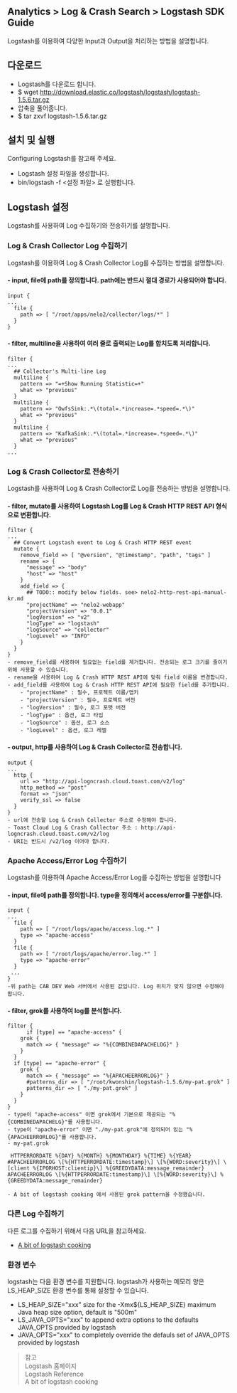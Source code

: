 ## Analytics > Log & Crash Search > Logstash SDK Guide

Logstash를 이용하여 다양한 Input과 Output을 처리하는 방법을 설명합니다.

## 다운로드

- Logstash를 다운로드 합니다.
- $ wget http://download.elastic.co/logstash/logstash/logstash-1.5.6.tar.gz
- 압축을 풀어줍니다.
- $ tar zxvf logstash-1.5.6.tar.gz

## 설치 및 실행

Configuring Logstash를 참고해 주세요.

- Logstash 설정 파일을 생성합니다.
- bin/logstash -f <설정 파일> 로 실행합니다.

## Logstash 설정

Logstash를 사용하여 Log 수집하기와 전송하기를 설명합니다.

### Log & Crash Collector Log 수집하기

Logstash를 이용하여 Log & Crash Collector Log를 수집하는 방법을 설명합니다.

#### - input, file에 path를 정의합니다. path에는 반드시 절대 경로가 사용되어야 합니다.

```
input {
...
  file {
	path => [ "/root/apps/nelo2/collector/logs/*" ]
  }
}
```

#### - filter, multiline을 사용하여 여러 줄로 출력되는 Log를 합치도록 처리합니다.

```
filter {
...
  ## Collector's Multi-line Log
  multiline {
	pattern => "=+Show Running Statistic=+"
	what => "previous"
  }
  multiline {
	pattern => "OwfsSink:.*\(total=.*increase=.*speed=.*\)"
	what => "previous"
  }
  multiline {
	pattern => "KafkaSink:.*\(total=.*increase=.*speed=.*\)"
	what => "previous"
  }
...
```

### Log & Crash Collector로 전송하기

Logstash를 사용하여 Log & Crash Collector로 Log를 전송하는 방법을 설명합니다.

#### - filter, mutate를 사용하여 Logstash Log를 Log & Crash HTTP REST API 형식으로 변환합니다.

```
filter {
...
  ## Convert Logstash event to Log & Crash HTTP REST event
  mutate {
	remove_field => [ "@version", "@timestamp", "path", "tags" ]
	rename => {
	  "message" => "body"
	  "host" => "host"
	}
	add_field => {
	  ## TODO:: modify below fields. see> nelo2-http-rest-api-manual-kr.md
	  "projectName" => "nelo2-webapp"
	  "projectVersion" => "0.0.1"
	  "logVersion" => "v2"
	  "logType" => "logstash"
	  "logSource" => "collector"
	  "logLevel" => "INFO"
	}
  }
}
- remove_field를 사용하여 필요없는 field를 제거합니다. 전송되는 로그 크기를 줄이기 위해 사용할 수 있습니다.
- rename을 사용하여 Log & Crash HTTP REST API에 맞춰 field 이름을 변경합니다.
- add_field를 사용하여 Log & Crash HTTP REST API에 필요한 field를 추가합니다.
    - "projectName" : 필수, 프로젝트 이름/앱키
    - "projectVersion" : 필수, 프로젝트 버전
    - "logVersion" : 필수, 로그 포맷 버전
    - "logType" : 옵션, 로그 타입
    - "logSource" : 옵션, 로그 소스
    - "logLevel" : 옵션, 로그 레벨
```

#### - output, http를 사용하여 Log & Crash Collector로 전송합니다.

```
output {
...
  http {
	url => "http://api-logncrash.cloud.toast.com/v2/log"
	http_method => "post"
	format => "json"
	verify_ssl => false
  }
}
- url에 전송할 Log & Crash Collector 주소로 수정해야 합니다.
- Toast Cloud Log & Crash Collector 주소 : http://api-logncrash.cloud.toast.com/v2/log
- URI는 반드시 /v2/log 이어야 합니다.
```

### Apache Access/Error Log 수집하기

Logstash를 이용하여 Apache Access/Error Log를 수집하는 방법을 설명합니다

#### - input, file에 path를 정의합니다. type을 정의해서 access/error를 구분합니다.

```
input {
...
  file {
	path => [ "/root/logs/apache/access.log.*" ]
	type => "apache-access"
  }
  file {
	path => [ "/root/logs/apache/error.log.*" ]
	type => "apache-error"
  }
 ...
}
-위 path는 CAB DEV Web 서버에서 사용된 값입니다. Log 위치가 맞지 않으면 수정해야 합니다.
```

#### - filter, grok를 사용하여 log를 분석합니다.

```
filter {
	  if [type] == "apache-access" {
	grok {
	  match => { "message" => "%{COMBINEDAPACHELOG}" }
	}
  }
  if [type] == "apache-error" {
	grok {
	  match => { "message" => "%{APACHEERRORLOG}" }
	  #patterns_dir => [ "/root/kwonshin/logstash-1.5.6/my-pat.grok" ]
	  patterns_dir => [ "./my-pat.grok" ]
	}
  }
}
- type이 "apache-access" 이면 grok에서 기본으로 제공되는 "%{COMBINEDAPACHELG}"를 사용합니다.
- type이 "apache-error" 이면 "./my-pat.grok"에 정의되어 있는 "%{APACHEERRORLOG}"를 사용합니다.
- my-pat.grok
```

```
 HTTPERRORDATE %{DAY} %{MONTH} %{MONTHDAY} %{TIME} %{YEAR}
#APACHEERRORLOG \[%{HTTPERRORDATE:timestamp}\] \[%{WORD:severity}\] \[client %{IPORHOST:clientip}\] %{GREEDYDATA:message_remainder}
APACHEERRORLOG \[%{HTTPERRORDATE:timestamp}\] \[%{WORD:severity}\] %{GREEDYDATA:message_remainder}

- A bit of logstash cooking 에서 사용된 grok pattern을 수정했습니다.
```

### 다른 Log 수집하기

다른 로그를 수집하기 위해서 다음 URL을 참고하세요.

- [A bit of logstash cooking](https://home.regit.org/2014/01/a-bit-of-logstash-cooking/)

### 환경 변수
logstash는 다음 환경 변수를 지원합니다. logstash가 사용하는 메모리 양은 LS_HEAP_SIZE 환경 변수를 통해 설정할 수 있습니다.

 - LS_HEAP_SIZE="xxx" size for the -Xmx${LS_HEAP_SIZE} maximum Java heap size option, default is "500m"
 - LS_JAVA_OPTS="xxx" to append extra options to the defaults JAVA_OPTS provided by logstash
 - JAVA_OPTS="xxx" to completely override the defauls set of JAVA_OPTS provided by logstash

> 참고  
> Logstash 홈페이지  
> Logstash Reference  
> A bit of logstash cooking  